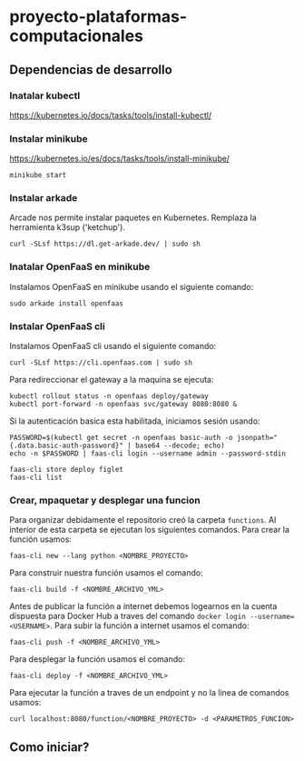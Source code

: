 # proyecto-plataformas-computacionales

## Dependencias de desarrollo

### Inatalar kubectl

https://kubernetes.io/docs/tasks/tools/install-kubectl/

### Instalar minikube

https://kubernetes.io/es/docs/tasks/tools/install-minikube/

```
minikube start
```

### Instalar arkade

Arcade nos permite instalar paquetes en Kubernetes. Remplaza la herramienta k3sup ('ketchup').

```
curl -SLsf https://dl.get-arkade.dev/ | sudo sh
```

### Inatalar OpenFaaS en minikube

Instalamos OpenFaaS en minikube usando el siguiente comando:

```
sudo arkade install openfaas
```

### Instalar OpenFaaS cli

Instalamos OpenFaaS cli usando el siguiente comando:

```
curl -SLsf https://cli.openfaas.com | sudo sh
```

Para redireccionar el gateway a la maquina se ejecuta:

```
kubectl rollout status -n openfaas deploy/gateway
kubectl port-forward -n openfaas svc/gateway 8080:8080 &
```

Si la autenticación basica esta habilitada, iniciamos sesión usando:

```
PASSWORD=$(kubectl get secret -n openfaas basic-auth -o jsonpath="{.data.basic-auth-password}" | base64 --decode; echo)
echo -n $PASSWORD | faas-cli login --username admin --password-stdin

faas-cli store deploy figlet
faas-cli list
```

### Crear, mpaquetar y desplegar una funcion

Para organizar debidamente el repositorio creó la carpeta `functions`. Al interior de esta carpeta se ejecutan los siguientes comandos. Para crear la función usamos:

```
faas-cli new --lang python <NOMBRE_PROYECTO>
```

Para construir nuestra función usamos el comando:

```
faas-cli build -f <NOMBRE_ARCHIVO_YML>
```

Antes de publicar la función a internet debemos logearnos en la cuenta dispuesta para Docker Hub a traves del comando `docker login --username=<USERNAME>`. Para subir la función a internet usamos el comando:

```
faas-cli push -f <NOMBRE_ARCHIVO_YML>
```

Para desplegar la función usamos el comando:
```
faas-cli deploy -f <NOMBRE_ARCHIVO_YML>
```

Para ejecutar la función a traves de un endpoint y no la linea de comandos usamos:
```
curl localhost:8080/function/<NOMBRE_PROYECTO> -d <PARAMETROS_FUNCION>
```

## Como iniciar? 





